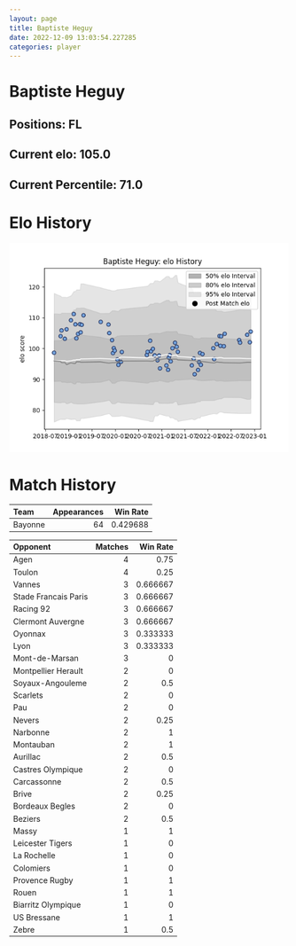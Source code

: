 ```yaml
---  
layout: page  
title: Baptiste Heguy  
date: 2022-12-09 13:03:54.227285  
categories: player  
---
```

# Baptiste Heguy

## Positions: FL

## Current elo: 105.0

## Current Percentile: 71.0

# Elo History


![elo history](history_BaptisteHeguy.png)
# Match History


| Team    |   Appearances |   Win Rate |
|:--------|--------------:|-----------:|
| Bayonne |            64 |   0.429688 |

| Opponent             |   Matches |   Win Rate |
|:---------------------|----------:|-----------:|
| Agen                 |         4 |   0.75     |
| Toulon               |         4 |   0.25     |
| Vannes               |         3 |   0.666667 |
| Stade Francais Paris |         3 |   0.666667 |
| Racing 92            |         3 |   0.666667 |
| Clermont Auvergne    |         3 |   0.666667 |
| Oyonnax              |         3 |   0.333333 |
| Lyon                 |         3 |   0.333333 |
| Mont-de-Marsan       |         3 |   0        |
| Montpellier Herault  |         2 |   0        |
| Soyaux-Angouleme     |         2 |   0.5      |
| Scarlets             |         2 |   0        |
| Pau                  |         2 |   0        |
| Nevers               |         2 |   0.25     |
| Narbonne             |         2 |   1        |
| Montauban            |         2 |   1        |
| Aurillac             |         2 |   0.5      |
| Castres Olympique    |         2 |   0        |
| Carcassonne          |         2 |   0.5      |
| Brive                |         2 |   0.25     |
| Bordeaux Begles      |         2 |   0        |
| Beziers              |         2 |   0.5      |
| Massy                |         1 |   1        |
| Leicester Tigers     |         1 |   0        |
| La Rochelle          |         1 |   0        |
| Colomiers            |         1 |   0        |
| Provence Rugby       |         1 |   1        |
| Rouen                |         1 |   1        |
| Biarritz Olympique   |         1 |   0        |
| US Bressane          |         1 |   1        |
| Zebre                |         1 |   0.5      |